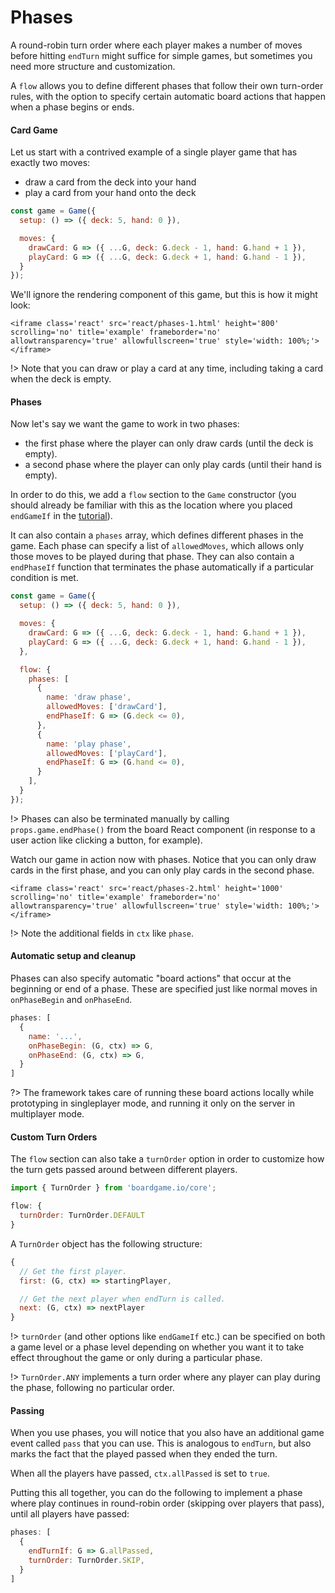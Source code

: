 # Phases

A round-robin turn order where each player makes
a number of moves before hitting `endTurn` might suffice
for simple games, but sometimes you need more structure
and customization.

A `flow` allows you to define different phases that
follow their own turn-order rules, with the option to
specify certain automatic board actions that happen when
a phase begins or ends.

#### Card Game

Let us start with a contrived example of a single player
game that has exactly two moves:
- draw a card from the deck into your hand
- play a card from your hand onto the deck

```js
const game = Game({
  setup: () => ({ deck: 5, hand: 0 }),

  moves: {
    drawCard: G => ({ ...G, deck: G.deck - 1, hand: G.hand + 1 }),
    playCard: G => ({ ...G, deck: G.deck + 1, hand: G.hand - 1 }),
  }
});
```

We'll ignore the rendering component of this game, but this is how it might look:

```react
<iframe class='react' src='react/phases-1.html' height='800' scrolling='no' title='example' frameborder='no' allowtransparency='true' allowfullscreen='true' style='width: 100%;'></iframe>
```

!> Note that you can draw or play a card at any time, including taking a card when the deck is empty.

#### Phases

Now let's say we want the game to work in two phases:
- the first phase where the player can only draw cards (until the deck is empty).
- a second phase where the player can only play cards (until their hand is empty).

In order to do this, we add a `flow` section to the `Game`
constructor (you should already be familiar with this as the location
where you placed `endGameIf` in the
[tutorial](#/tutorial?id=add-victory-condition)).

It can also contain a `phases` array, which defines different
phases in the game. Each phase can specify a list of `allowedMoves`,
which allows only those moves to be played during that phase.
They can also contain a `endPhaseIf` function that terminates
the phase automatically if a particular condition is met.

```js
const game = Game({
  setup: () => ({ deck: 5, hand: 0 }),

  moves: {
    drawCard: G => ({ ...G, deck: G.deck - 1, hand: G.hand + 1 }),
    playCard: G => ({ ...G, deck: G.deck + 1, hand: G.hand - 1 }),
  },

  flow: {
    phases: [
      {
        name: 'draw phase',
        allowedMoves: ['drawCard'],
        endPhaseIf: G => (G.deck <= 0),
      },
      {
        name: 'play phase',
        allowedMoves: ['playCard'],
        endPhaseIf: G => (G.hand <= 0),
      }
    ],
  }
});
```

!> Phases can also be terminated manually by calling `props.game.endPhase()` from the
   board React component (in response to a user action like clicking a button, for example).

Watch our game in action now with phases. Notice that you can only draw cards in the first
phase, and you can only play cards in the second phase.

```react
<iframe class='react' src='react/phases-2.html' height='1000' scrolling='no' title='example' frameborder='no' allowtransparency='true' allowfullscreen='true' style='width: 100%;'></iframe>
```

!> Note the additional fields in `ctx` like `phase`.

#### Automatic setup and cleanup

Phases can also specify automatic "board actions" that occur at the beginning or
end of a phase. These are specified just like normal moves in `onPhaseBegin` and
`onPhaseEnd`.

```js
phases: [
  {
    name: '...',
    onPhaseBegin: (G, ctx) => G,
    onPhaseEnd: (G, ctx) => G,
  }
]
```

?> The framework takes care of running these board actions locally while prototyping
   in singleplayer mode, and running it only on the server in multiplayer mode.

#### Custom Turn Orders

The `flow` section can also take a `turnOrder` option in order to customize how
the turn gets passed around between different players.

```js
import { TurnOrder } from 'boardgame.io/core';

flow: {
  turnOrder: TurnOrder.DEFAULT
}
```

A `TurnOrder` object has the following structure:

```js
{
  // Get the first player.
  first: (G, ctx) => startingPlayer,

  // Get the next player when endTurn is called.
  next: (G, ctx) => nextPlayer
}
```

!> `turnOrder` (and other options like `endGameIf` etc.) can be specified on both a game level or
   a phase level depending on whether you want it to take effect throughout the
   game or only during a particular phase.

!> `TurnOrder.ANY` implements a turn order where any player can play during
   the phase, following no particular order.

#### Passing

When you use phases, you will notice that you also have an additional game
event called `pass` that you can use. This is analogous to `endTurn`, but
also marks the fact that the played passed when they ended the turn.

When all the players have passed, `ctx.allPassed` is set to `true`.

Putting this all together, you can do the following to implement a phase
where play continues in round-robin order (skipping over players that pass),
until all players have passed:

```js
phases: [
  {
    endTurnIf: G => G.allPassed,
    turnOrder: TurnOrder.SKIP,
  }
]
```
